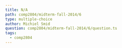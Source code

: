 ```yaml
---
title: N/A
path: comp2804/midterm-fall-2014/6
type: multiple-choice
author: Michiel Smid
question: comp2804/midterm-fall-2014/6/question.ts
tags:
  - comp2804
---
```

